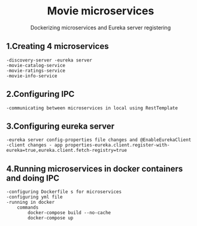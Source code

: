 <h1 align="center">Movie microservices</h1>
<p align="center">Dockerizing microservices and Eureka server registering</p>


## 1.Creating 4 microservices
	-discovery-server -eureka server
	-movie-catalog-service
	-movie-ratings-service
	-movie-info-service

## 2.Configuring IPC
	-communicating between microservices in local using RestTemplate

## 3.Configuring eureka server
	-eureka server config-properties file changes and @EnableEurekaClient
	-client changes - app properties-eureka.client.register-with-eureka=true,eureka.client.fetch-registry=true

## 4.Running microservices in docker containers and doing IPC
	-configuring Dockerfile s for microservices
	-configuring yml file
	-running in docker
		commands
			docker-compose build --no-cache
			docker-compose up
				


